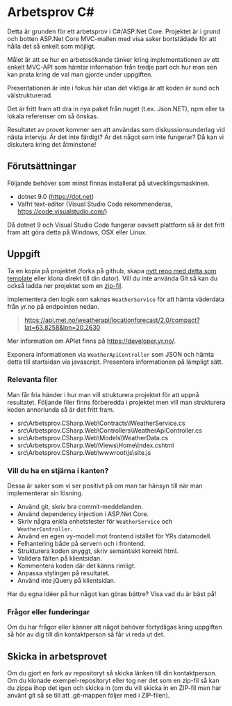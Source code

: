 # Arbetsprov C#

Detta är grunden för ett arbetsprov i C#/ASP.Net Core. Projektet är i grund och
botten ASP<span>.Net Core MVC-mallen med visa saker bortstädade för att hålla det
så enkelt som möjligt.

Målet är att se hur en arbetssökande tänker kring implementationen av ett enkelt
MVC-API som hämtar information från tredje part och hur man sen kan prata kring
de val man gjorde under uppgiften.

Presentationen är inte i fokus här utan det viktiga är att koden är sund och 
välstrukturerad.

Det är fritt fram att dra in nya paket från nuget (t.ex. Json.NET), npm eller
ta lokala referenser om så önskas.

Resultatet av provet kommer sen att användas som diskussionsunderlag vid nästa
intervju. Är det inte färdigt? Är det något som inte fungerar? Då kan vi diskutera
kring det åtminstone!

## Förutsättningar

Följande behöver som minst finnas installerat på utvecklingsmaskinen.

* dotnet 9.0 (https://dot.net)
* Valfri text-editor (Visual Studio Code rekommenderas, https://code.visualstudio.com/)

Då dotnet 9 och Visual Studio Code fungerar oavsett plattform så är det fritt fram
att göra detta på Windows, OSX eller Linux.

## Uppgift

Ta en kopia på projektet (forka på github, skapa
[nytt repo med detta som template](https://github.com/xlent-norr/arbetsprov-csharp/generate)
eller klona direkt till din dator). Vill du inte använda Git så kan du också ladda
ner projektet som en
[zip-fil](https://github.com/xlent-norr/arbetsprov-csharp/archive/refs/heads/main.zip).

Implementera den logik som saknas `WeatherService` för att hämta väderdata från
yr.no på endpointen nedan.

> https://api.met.no/weatherapi/locationforecast/2.0/compact?lat=63.8258&lon=20.2630

Mer information om APIet finns på https://developer.yr.no/.

Exponera informationen via `WeatherApiController` som JSON och hämta detta till startsidan
via javascript. Presentera informationen på lämpligt sätt.

### Relevanta filer

Man får fria händer i hur man vill strukturera projektet för att uppnå resultatet.
Följande filer finns förberedda i projektet men vill man strukturera koden annorlunda
så är det fritt fram.

* src\Arbetsprov<span>.CSharp.Web\Contracts\IWeatherService.cs
* src\Arbetsprov<span>.CSharp.Web\Controllers\WeatherApiController.cs
* src\Arbetsprov<span>.CSharp.Web\Models\WeatherData.cs
* src\Arbetsprov<span>.CSharp.Web\Views\Home\Index.cshtml
* src\Arbetsprov<span>.CSharp.Web\wwwroot\js\site.js

### Vill du ha en stjärna i kanten?

Dessa är saker som vi ser positivt på om man tar hänsyn till när man implementerar
sin lösning.

* Använd git, skriv bra commit-meddelanden.
* Använd dependency injection i ASP<span>.Net Core.
* Skriv några enkla enhetstester för `WeatherService` och `WeatherController`.
* Använd en egen vy-modell mot frontend istället för YRs datamodell. 
* Felhantering både på servern och i frontend.
* Strukturera koden snyggt, skriv semantiskt korrekt html.
* Validera fälten på klientsidan.
* Kommentera koden där det känns rimligt.
* Anpassa stylingen på resultatet.
* Använd inte jQuery på klientsidan.

Har du egna idéer på hur något kan göras bättre? Visa vad du är bäst på!

### Frågor eller funderingar

Om du har frågor eller känner att något behöver förtydligas kring uppgiften så
hör av dig till din kontaktperson så får vi reda ut det.

## Skicka in arbetsprovet

Om du gjort en fork av repositoryt så skicka länken till din kontaktperson. Om du
klonade exempel-repositoryt eller tog ner det som en zip-fil så kan du zippa ihop
det igen och skicka in (om du vill skicka in en ZIP-fil men har använt git så se
till att .git-mappen följer med i ZIP-filen).
